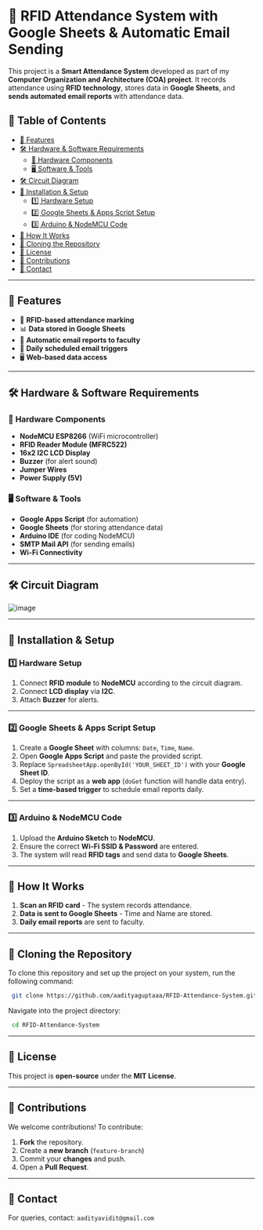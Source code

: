 # 📌 RFID Attendance System with Google Sheets & Automatic Email Sending

This project is a **Smart Attendance System** developed as part of my **Computer Organization and Architecture (COA) project**. It records attendance using **RFID technology**, stores data in **Google Sheets**, and **sends automated email reports** with attendance data.



## 📖 Table of Contents
- [🚀 Features](#-features)
- [🛠️ Hardware & Software Requirements](#%EF%B8%8F-hardware--software-requirements)
  - [🔧 Hardware Components](#-hardware-components)
  - [🖥️ Software & Tools](#%EF%B8%8F-software--tools)
- [🛠️ Circuit Diagram](#%EF%B8%8F-circuit-diagram)
- [🔧 Installation & Setup](#-installation--setup)
  - [1️⃣ Hardware Setup](#1%EF%B8%8F-hardware-setup)
  - [2️⃣ Google Sheets & Apps Script Setup](#2%EF%B8%8F-google-sheets--apps-script-setup)
  - [3️⃣ Arduino & NodeMCU Code](#3%EF%B8%8F-arduino--nodemcu-code)
- [🔧 How It Works](#-how-it-works)
- [📂 Cloning the Repository](#-cloning-the-repository)
- [📜 License](#-license)
- [🤝 Contributions](#-contributions)
- [📧 Contact](#-contact)

---

## 🚀 Features
- 📍 **RFID-based attendance marking**
- 📊 **Data stored in Google Sheets**
- 📧 **Automatic email reports to faculty**
- 🔔 **Daily scheduled email triggers**
- 🖥️ **Web-based data access**

---

## 🛠️ Hardware & Software Requirements

### 🔧 **Hardware Components**
- **NodeMCU ESP8266** (WiFi microcontroller)
- **RFID Reader Module (MFRC522)**
- **16x2 I2C LCD Display**
- **Buzzer** (for alert sound)
- **Jumper Wires**
- **Power Supply (5V)**

### 🖥️ **Software & Tools**
- **Google Apps Script** (for automation)
- **Google Sheets** (for storing attendance data)
- **Arduino IDE** (for coding NodeMCU)
- **SMTP Mail API** (for sending emails)
- **Wi-Fi Connectivity**

---

## 🛠️ Circuit Diagram
![image](https://github.com/user-attachments/assets/609efff1-af40-4e35-b8ea-a532d852c1e6)

---

## 🔧 Installation & Setup

### 1️⃣ **Hardware Setup**
1. Connect **RFID module** to **NodeMCU** according to the circuit diagram.
2. Connect **LCD display** via **I2C**.
3. Attach **Buzzer** for alerts.

---

### 2️⃣ **Google Sheets & Apps Script Setup**
1. Create a **Google Sheet** with columns: `Date`, `Time`, `Name`.
2. Open **Google Apps Script** and paste the provided script.
3. Replace `SpreadsheetApp.openById('YOUR_SHEET_ID')` with your **Google Sheet ID**.
4. Deploy the script as a **web app** (`doGet` function will handle data entry).
5. Set a **time-based trigger** to schedule email reports daily.

---

### 3️⃣ **Arduino & NodeMCU Code**
1. Upload the **Arduino Sketch** to **NodeMCU**.
2. Ensure the correct **Wi-Fi SSID & Password** are entered.
3. The system will read **RFID tags** and send data to **Google Sheets**.

---

## 🔧 How It Works
1. **Scan an RFID card** - The system records attendance.
2. **Data is sent to Google Sheets** - Time and Name are stored.
3. **Daily email reports** are sent to faculty.

---

## 📂 Cloning the Repository
To clone this repository and set up the project on your system, run the following command:
```sh
 git clone https://github.com/aadityaguptaaa/RFID-Attendance-System.git
```
Navigate into the project directory:
```sh
 cd RFID-Attendance-System
```

---

## 📜 License
This project is **open-source** under the **MIT License**.

---

## 🤝 Contributions
We welcome contributions! To contribute:
1. **Fork** the repository.
2. Create a **new branch** (`feature-branch`)
3. Commit your **changes** and push.
4. Open a **Pull Request**.

---

## 📧 Contact
For queries, contact: `aadityavidit@gmail.com`

